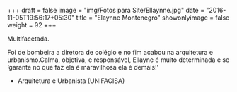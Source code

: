 +++
draft = false
image = "img/Fotos para Site/Ellaynne.jpg"
date = "2016-11-05T19:56:17+05:30"
title = "Elaynne Montenegro"
showonlyimage = false
weight = 92
+++

Multifacetada.
<!--more-->

Foi de bombeira a diretora de colégio e no fim acabou na arquitetura e urbanismo.Calma, objetiva, e responsável, Ellayne é muito determinada e se ‘garante no que faz ela é maravilhosa ela é demais!’

* Arquitetura e Urbanista (UNIFACISA)
